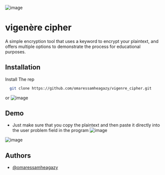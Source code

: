 ![image](https://github.com/omaressamheagazy/vigenre_cipher/assets/68665060/17ef2a2c-fb38-4fdb-a8b9-d676cd824d5a)
# vigenère cipher

A simple encryption tool that uses a keyword to encrypt your plaintext, and offers multiple options to demonstrate the process for educational purposes.
## Installation

Install The rep 

```bash
  git clone https://github.com/omaressamheagazy/vigenre_cipher.git
```
or 
![image](https://github.com/omaressamheagazy/vigenre_cipher/assets/68665060/76a958fb-8a7e-4045-b7f4-cebb8598ab09)

## Demo
* Just make sure that you copy the plaintext and then paste it directly into the user problem field in the program
![image](https://github.com/omaressamheagazy/vigenre_cipher/assets/68665060/0cec5276-dc98-4f52-ba02-1b052df0f74f)

![image](https://github.com/omaressamheagazy/vigenre_cipher/assets/68665060/36fe86ba-7f0d-4e5f-8f15-e3a87d282cc3)



## Authors

- [@omaressamheagazy](https://github.com/omaressamheagazy)

